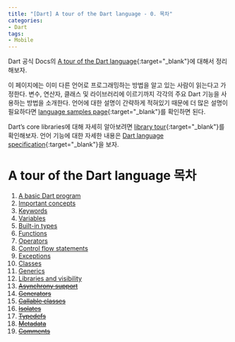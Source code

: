 ```yaml
---
title: "[Dart] A tour of the Dart language - 0. 목차"
categories:
- Dart
tags:
- Mobile
---
```


Dart 공식 Docs의 [A tour of the Dart language](https://dart.dev/guides/language/language-tour#a-basic-dart-program){:target="_blank"}에 대해서 정리해보자.

이 페이지에는 이미 다른 언어로 프로그래밍하는 방법을 알고 있는 사람이 읽는다고 가정한다. 변수, 연산자, 클래스 및 라이브러리에 이르기까지 각각의 주요 Dart 기능을 사용하는 방법을 소개한다. 언어에 대한 설명이 간략하게 적혀있기 때문에 더 많은 설명이 필요하다면 [language samples page](https://dart.dev/samples){:target="_blank"}를  확인하면 된다.

 Dart’s core libraries에 대해 자세히 알아보려면 [library tour](https://dart.dev/guides/libraries/library-tour){:target="_blank"}를 확인해보자. 언어 기능에 대한 자세한 내용은 [Dart language specification](https://dart.dev/guides/language/spec){:target="_blank"}을 보자.
 
#  A tour of the Dart language 목차
 
1.  [A basic Dart program](/dart/a-tour-of-the-dart-language-1-a-basic-dart-program/)
2.  [Important concepts](/dart/a-tour-of-the-dart-language-2-important-concepts/)
3.  [Keywords](/dart/a-tour-of-the-dart-language-3-keywords/)
4.  [Variables](/dart/a-tour-of-the-dart-language-4-variables/)
5.  [Built-in types](/dart/a-tour-of-the-dart-language-5-built-in-types/)
6.  [Functions](/dart/a-tour-of-the-dart-language-6-functions/)
7.  [Operators](/dart/a-tour-of-the-dart-language-7-operators/)
8.  [Control flow statements](/dart/a-tour-of-the-dart-language-8-control-flow-statements/)
9.  [Exceptions](/dart/a-tour-of-the-dart-language-9-exceptions/)
10.  [Classes](/dart/a-tour-of-the-dart-language-10-classes/)
11.  [Generics](/dart/darta-tour-of-the-dart-language-11-generics/)
12.  [Libraries and visibility](/dart/dart-a-tour-of-the-dart-language-12-libraries-and-visibility/)
13.  [~~Asynchrony support~~](http://)
14.  [~~Generators~~](http://)
15.  [~~Callable classes~~](http://)
16.  [~~Isolates~~](http://)
17.  [~~Typedefs~~](http://)
18.  [~~Metadata~~](http://)
19.  [~~Comments~~](http://)
